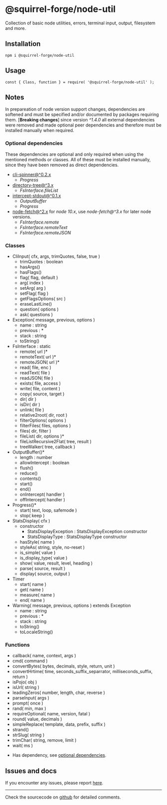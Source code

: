 # @squirrel-forge/node-util
Collection of basic node utilities, errors, terminal input, output, filesystem and more.

## Installation
```
npm i @squirrel-forge/node-util
```

## Usage
```
const { Class, function } = require( '@squirrel-forge/node-util' );
```

## Notes
In prepareation of node version support changes, dependencies are softened and must be specified and/or documented by packages requiring them.
[**Breaking changes**] since version *^1.4.0* all external dependencies were removed and made optional peer dependencies and therefore must be installed manually when required.

### Optional dependencies
These dependencies are optional and only required when using the mentioned methods or classes.
All of these must be installed manually, since they have been removed as direct dependencies.

 - [cli-spinner@^0.2.x](https://www.npmjs.com/package/cli-spinner/v/0.2.10)
   - *Progress*
 - [directory-tree@^3.x](https://www.npmjs.com/package/directory-tree/v/3.3.0)
   - *FsInterface.fileList*
 - [intercept-stdout@^0.1.x](https://www.npmjs.com/package/intercept-stdout/v/0.1.2)
   - *OutputBuffer*
   - *Progress*
 - [node-fetch@^2.x](https://www.npmjs.com/package/node-fetch/v/2.6.7) for *node 10.x*, use *node-fetch@^3.x* for later node versions. 
   - *FsInterface.remote*
   - *FsInterface.remoteText*
   - *FsInterface.remoteJSON*

### Classes
 - CliInput( cfx, args, trimQuotes, false, true )
   - trimQuotes : boolean 
   - hasArgs()
   - hasFlags()
   - flag( flag, default )
   - arg( index )
   - setArg( arg )
   - setFlag( flag )
   - getFlagsOptions( src )
   - eraseLastLine()
   - question( options )
   - ask( questions )
 - Exception( message, previous, options )
   - name : string
   - previous : *
   - stack : string
   - toString()
 - FsInterface : static
   - remote( url )*
   - remoteText( url )*
   - remoteJSON( url )*
   - read( file, enc )
   - readText( file )
   - readJSON( file )
   - exists( file, access )
   - write( file, content )
   - copy( source, target )
   - dir( dir )
   - isDir( dir )
   - unlink( file )
   - relative2root( dir, root )
   - filterOptions( options )
   - filterFiles( files, options )
   - files( dir, filter )
   - fileList( dir, options )*
   - fileListRecursive2Flat( tree, result )
   - treeWalker( tree, callback )
 - OutputBuffer()*
   - length : number
   - allowIntercept : boolean
   - flush()
   - reduce()
   - contents()
   - start()
   - end()
   - onIntercept( handler )
   - offIntercept( handler )
 - Progress()*
   - start( text, loop, safemode )
   - stop( keep )
 - StatsDisplay( cfx )
   - constructor
     - StatsDisplayException : StatsDisplayException constructor
     - StatsDisplayType : StatsDisplayType constructor
   - hasStyle( name )
   - styleAs( string, style, no-reset )
   - is_simple( value )
   - is_display_type( value )
   - show( value, result, level, heading )
   - parse( source, result )
   - display( source, output )
 - Timer
   - start( name )
   - get( name )
   - measure( name )
   - end( name )
 - Warning( message, previous, options ) extends Exception
   - name : string
   - previous : *
   - stack : string
   - toString()
   - toLocaleString()

### Functions
 - callback( name, context, args )
 - cmd( command )
 - convertBytes( bytes, decimals, style, return, unit )
 - convertHrtime( time, seconds_suffix_separrator, milliseconds_suffix, return )
 - isPojo( obj )
 - isUrl( string )
 - leadingZeros( number, length, char, reverse )
 - parseInput( args )
 - prompt( once )
 - rand( min, max )
 - requireOptional( name, version, fatal )
 - round( value, decimals )
 - simpleReplace( template, data, prefix, suffix )
 - strand()
 - strSlug( string )
 - trimChar( string, remove, limit )
 - wait( ms )

* Has dependency, see [optional dependencies](#optional-dependencies).

## Issues and docs
If you encounter any issues, please report [here](https://github.com/squirrel-forge/node-util/issues).

---
Check the sourcecode on [github](https://github.com/squirrel-forge/node-util) for detailed comments.
